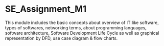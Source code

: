 # SE_Assignment_M1 
This module includes the basic concepts about overview of IT like software, types of softwares, networking terms, about programming languages, software architecture, Software Development Life Cycle as well as graphical representation by DFD, use case diagram & flow charts.
